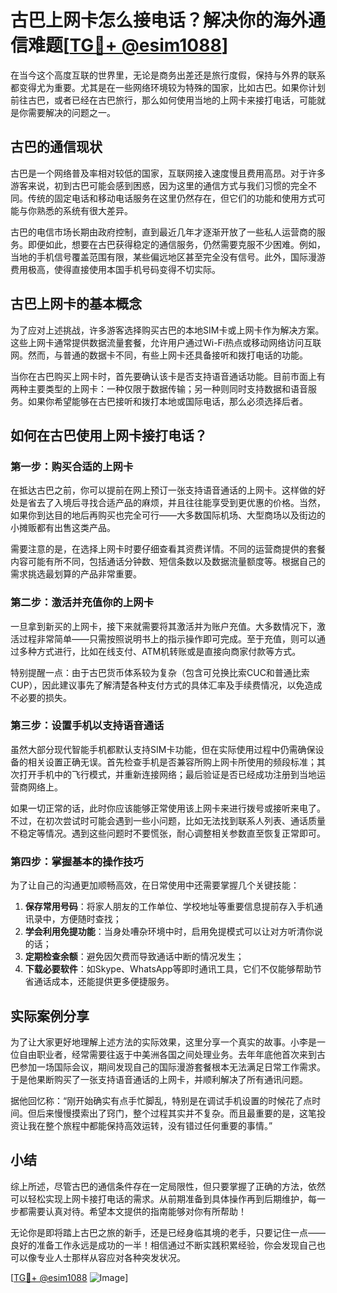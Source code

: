 # 古巴上网卡怎么接电话？解决你的海外通信难题[[TG💪+ @esim1088](https://t.me/s/esim1088)]

在当今这个高度互联的世界里，无论是商务出差还是旅行度假，保持与外界的联系都变得尤为重要。尤其是在一些网络环境较为特殊的国家，比如古巴。如果你计划前往古巴，或者已经在古巴旅行，那么如何使用当地的上网卡来接打电话，可能就是你需要解决的问题之一。

## 古巴的通信现状

古巴是一个网络普及率相对较低的国家，互联网接入速度慢且费用高昂。对于许多游客来说，初到古巴可能会感到困惑，因为这里的通信方式与我们习惯的完全不同。传统的固定电话和移动电话服务在这里仍然存在，但它们的功能和使用方式可能与你熟悉的系统有很大差异。

古巴的电信市场长期由政府控制，直到最近几年才逐渐开放了一些私人运营商的服务。即便如此，想要在古巴获得稳定的通信服务，仍然需要克服不少困难。例如，当地的手机信号覆盖范围有限，某些偏远地区甚至完全没有信号。此外，国际漫游费用极高，使得直接使用本国手机号码变得不切实际。

## 古巴上网卡的基本概念

为了应对上述挑战，许多游客选择购买古巴的本地SIM卡或上网卡作为解决方案。这些上网卡通常提供数据流量套餐，允许用户通过Wi-Fi热点或移动网络访问互联网。然而，与普通的数据卡不同，有些上网卡还具备接听和拨打电话的功能。

当你在古巴购买上网卡时，首先要确认该卡是否支持语音通话功能。目前市面上有两种主要类型的上网卡：一种仅限于数据传输；另一种则同时支持数据和语音服务。如果你希望能够在古巴接听和拨打本地或国际电话，那么必须选择后者。

## 如何在古巴使用上网卡接打电话？

### 第一步：购买合适的上网卡

在抵达古巴之前，你可以提前在网上预订一张支持语音通话的上网卡。这样做的好处是省去了入境后寻找合适产品的麻烦，并且往往能享受到更优惠的价格。当然，如果你到达目的地后再购买也完全可行——大多数国际机场、大型商场以及街边的小摊贩都有出售这类产品。

需要注意的是，在选择上网卡时要仔细查看其资费详情。不同的运营商提供的套餐内容可能有所不同，包括通话分钟数、短信条数以及数据流量额度等。根据自己的需求挑选最划算的产品非常重要。

### 第二步：激活并充值你的上网卡

一旦拿到新买的上网卡，接下来就需要将其激活并为账户充值。大多数情况下，激活过程非常简单——只需按照说明书上的指示操作即可完成。至于充值，则可以通过多种方式进行，比如在线支付、ATM机转账或是直接向商家付款等方式。

特别提醒一点：由于古巴货币体系较为复杂（包含可兑换比索CUC和普通比索CUP），因此建议事先了解清楚各种支付方式的具体汇率及手续费情况，以免造成不必要的损失。

### 第三步：设置手机以支持语音通话

虽然大部分现代智能手机都默认支持SIM卡功能，但在实际使用过程中仍需确保设备的相关设置正确无误。首先检查手机是否兼容所购上网卡所使用的频段标准；其次打开手机中的飞行模式，并重新连接网络；最后验证是否已经成功注册到当地运营商网络上。

如果一切正常的话，此时你应该能够正常使用该上网卡来进行拨号或接听来电了。不过，在初次尝试时可能会遇到一些小问题，比如无法找到联系人列表、通话质量不稳定等情况。遇到这些问题时不要慌张，耐心调整相关参数直至恢复正常即可。

### 第四步：掌握基本的操作技巧

为了让自己的沟通更加顺畅高效，在日常使用中还需要掌握几个关键技能：

1. **保存常用号码**：将家人朋友的工作单位、学校地址等重要信息提前存入手机通讯录中，方便随时查找；
2. **学会利用免提功能**：当身处嘈杂环境中时，启用免提模式可以让对方听清你说的话；
3. **定期检查余额**：避免因欠费而导致通话中断的情况发生；
4. **下载必要软件**：如Skype、WhatsApp等即时通讯工具，它们不仅能够帮助节省通话成本，还能提供更多便捷服务。

## 实际案例分享

为了让大家更好地理解上述方法的实际效果，这里分享一个真实的故事。小李是一位自由职业者，经常需要往返于中美洲各国之间处理业务。去年年底他首次来到古巴参加一场国际会议，期间发现自己的国际漫游套餐根本无法满足日常工作需求。于是他果断购买了一张支持语音通话的上网卡，并顺利解决了所有通讯问题。

据他回忆称：“刚开始确实有点手忙脚乱，特别是在调试手机设置的时候花了点时间。但后来慢慢摸索出了窍门，整个过程其实并不复杂。而且最重要的是，这笔投资让我在整个旅程中都能保持高效运转，没有错过任何重要的事情。”

## 小结

综上所述，尽管古巴的通信条件存在一定局限性，但只要掌握了正确的方法，依然可以轻松实现上网卡接打电话的需求。从前期准备到具体操作再到后期维护，每一步都需要认真对待。希望本文提供的指南能够对你有所帮助！

无论你是即将踏上古巴之旅的新手，还是已经身临其境的老手，只要记住一点——良好的准备工作永远是成功的一半！相信通过不断实践积累经验，你会发现自己也可以像专业人士那样从容应对各种突发状况。

[[TG💪+ @esim1088](https://t.me/s/esim1088) ![Image](https://i.postimg.cc/4NQfJmqS/Snipaste-2025-05-13-00-14-12.png)]